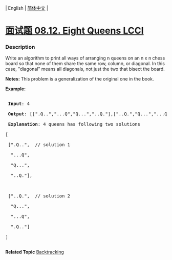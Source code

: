 | English | [简体中文](README.md) |

# [面试题 08.12. Eight Queens LCCI](https://leetcode-cn.com/problems/eight-queens-lcci)
 ### Description
<p>Write an algorithm to print all ways of arranging n queens on an n x n&nbsp;chess board so that none of them share the same row, column, or diagonal. In this case, &quot;diagonal&quot; means all diagonals, not just the two that bisect the board.</p>

<p><strong>Notes: </strong>This&nbsp;problem is a generalization of the original one in the book.</p>

<p><strong>Example:</strong></p>

<pre>
<strong> Input</strong>: 4
<strong> Output</strong>: [[&quot;.Q..&quot;,&quot;...Q&quot;,&quot;Q...&quot;,&quot;..Q.&quot;],[&quot;..Q.&quot;,&quot;Q...&quot;,&quot;...Q&quot;,&quot;.Q..&quot;]]
<strong> Explanation</strong>: 4 queens has following two solutions
[
&nbsp;[&quot;.Q..&quot;, &nbsp;// solution 1
&nbsp; &quot;...Q&quot;,
&nbsp; &quot;Q...&quot;,
&nbsp; &quot;..Q.&quot;],

&nbsp;[&quot;..Q.&quot;, &nbsp;// solution 2
&nbsp; &quot;Q...&quot;,
&nbsp; &quot;...Q&quot;,
&nbsp; &quot;.Q..&quot;]
]
</pre>

**Related Topic**  [Backtracking](https://leetcode-cn.com/tag/backtracking) 